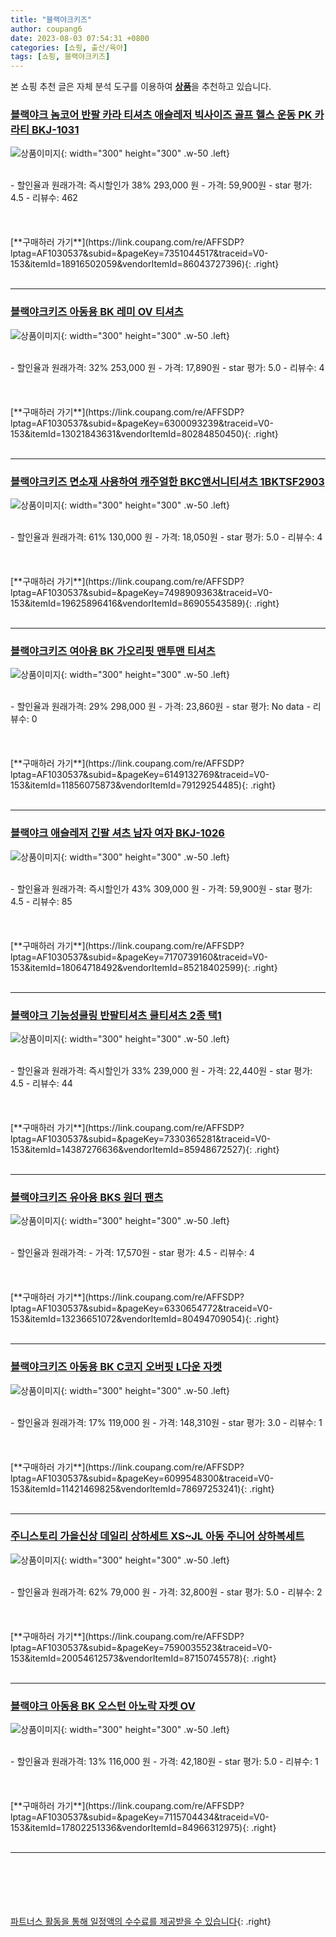 ```yaml
---
title: "블랙야크키즈"
author: coupang6
date: 2023-08-03 07:54:31 +0800
categories: [쇼핑, 출산/육아]
tags: [쇼핑, 블랙야크키즈]
---
```


본 쇼핑 추천 글은 자체 분석 도구를 이용하여 [**상품**](https://link.coupang.com/a/bao1ui)을 추천하고 있습니다.

### [블랙야크 놈코어 반팔 카라 티셔츠 애슬레저 빅사이즈 골프 헬스 운동 PK 카라티 BKJ-1031](https://link.coupang.com/re/AFFSDP?lptag=AF1030537&subid=&pageKey=7351044517&traceid=V0-153&itemId=18916502059&vendorItemId=86043727396)

![상품이미지](https://thumbnail7.coupangcdn.com/thumbnails/remote/230x230ex/image/vendor_inventory/4794/138359cfa4c0a32ec714686f62de1e69322d0fb3c93e48aab7127012a800.jpg){: width="300" height="300" .w-50 .left}


<br>
- 할인율과 원래가격: 즉시할인가 38%  293,000   원
- 가격: 59,900원
- star 평가: 4.5
- 리뷰수: 462
<br>
<br>
<br>
<br>
[**구매하러 가기**](https://link.coupang.com/re/AFFSDP?lptag=AF1030537&subid=&pageKey=7351044517&traceid=V0-153&itemId=18916502059&vendorItemId=86043727396){: .right}
<br>
<br>

---

### [블랙야크키즈 아동용 BK 레미 OV 티셔츠](https://link.coupang.com/re/AFFSDP?lptag=AF1030537&subid=&pageKey=6300093239&traceid=V0-153&itemId=13021843631&vendorItemId=80284850450)

![상품이미지](https://thumbnail6.coupangcdn.com/thumbnails/remote/230x230ex/image/retail/images/2541712599021932-aba74656-5535-499e-9c48-cf2718cdb596.jpg){: width="300" height="300" .w-50 .left}


<br>
- 할인율과 원래가격: 32%  253,000   원
- 가격: 17,890원
- star 평가: 5.0
- 리뷰수: 4
<br>
<br>
<br>
<br>
[**구매하러 가기**](https://link.coupang.com/re/AFFSDP?lptag=AF1030537&subid=&pageKey=6300093239&traceid=V0-153&itemId=13021843631&vendorItemId=80284850450){: .right}
<br>
<br>

---

### [블랙야크키즈 면소재 사용하여 캐주얼한 BKC앤서니티셔츠 1BKTSF2903](https://link.coupang.com/re/AFFSDP?lptag=AF1030537&subid=&pageKey=7498909363&traceid=V0-153&itemId=19625896416&vendorItemId=86905543589)

![상품이미지](https://thumbnail6.coupangcdn.com/thumbnails/remote/230x230ex/image/vendor_inventory/9d67/01a9c3670b8682b90607d04f4c55e8e2cb38d7f3f94e23ed589ec1891aa9.jpg){: width="300" height="300" .w-50 .left}


<br>
- 할인율과 원래가격: 61%  130,000   원
- 가격: 18,050원
- star 평가: 5.0
- 리뷰수: 4
<br>
<br>
<br>
<br>
[**구매하러 가기**](https://link.coupang.com/re/AFFSDP?lptag=AF1030537&subid=&pageKey=7498909363&traceid=V0-153&itemId=19625896416&vendorItemId=86905543589){: .right}
<br>
<br>

---

### [블랙야크키즈 여아용 BK 가오리핏 맨투맨 티셔츠](https://link.coupang.com/re/AFFSDP?lptag=AF1030537&subid=&pageKey=6149132769&traceid=V0-153&itemId=11856075873&vendorItemId=79129254485)

![상품이미지](https://thumbnail7.coupangcdn.com/thumbnails/remote/230x230ex/image/retail/images/1054478708374620-74b48d70-0099-4848-a19a-569e64c8036a.jpg){: width="300" height="300" .w-50 .left}


<br>
- 할인율과 원래가격: 29%  298,000   원
- 가격: 23,860원
- star 평가: No data
- 리뷰수: 0
<br>
<br>
<br>
<br>
[**구매하러 가기**](https://link.coupang.com/re/AFFSDP?lptag=AF1030537&subid=&pageKey=6149132769&traceid=V0-153&itemId=11856075873&vendorItemId=79129254485){: .right}
<br>
<br>

---

### [블랙야크 애슬레저 긴팔 셔츠 남자 여자 BKJ-1026](https://link.coupang.com/re/AFFSDP?lptag=AF1030537&subid=&pageKey=7170739160&traceid=V0-153&itemId=18064718492&vendorItemId=85218402599)

![상품이미지](https://thumbnail10.coupangcdn.com/thumbnails/remote/230x230ex/image/vendor_inventory/268b/950f6dbdaf0eab00f580532574e70a7d3fbfb311a337e8e14f0c84b5c2d1.jpg){: width="300" height="300" .w-50 .left}


<br>
- 할인율과 원래가격: 즉시할인가 43%  309,000   원
- 가격: 59,900원
- star 평가: 4.5
- 리뷰수: 85
<br>
<br>
<br>
<br>
[**구매하러 가기**](https://link.coupang.com/re/AFFSDP?lptag=AF1030537&subid=&pageKey=7170739160&traceid=V0-153&itemId=18064718492&vendorItemId=85218402599){: .right}
<br>
<br>

---

### [블랙야크 기능성쿨링 반팔티셔츠 쿨티셔츠 2종 택1](https://link.coupang.com/re/AFFSDP?lptag=AF1030537&subid=&pageKey=7330365281&traceid=V0-153&itemId=14387276636&vendorItemId=85948672527)

![상품이미지](https://thumbnail10.coupangcdn.com/thumbnails/remote/230x230ex/image/vendor_inventory/7d7b/c99694a8eba507960b1b3ffb5ff8a1ea5d5ee871ef8b90236e174741c200.jpg){: width="300" height="300" .w-50 .left}


<br>
- 할인율과 원래가격: 즉시할인가 33%  239,000   원
- 가격: 22,440원
- star 평가: 4.5
- 리뷰수: 44
<br>
<br>
<br>
<br>
[**구매하러 가기**](https://link.coupang.com/re/AFFSDP?lptag=AF1030537&subid=&pageKey=7330365281&traceid=V0-153&itemId=14387276636&vendorItemId=85948672527){: .right}
<br>
<br>

---

### [블랙야크키즈 유아용 BKS 원더 팬츠](https://link.coupang.com/re/AFFSDP?lptag=AF1030537&subid=&pageKey=6330654772&traceid=V0-153&itemId=13236651072&vendorItemId=80494709054)

![상품이미지](https://thumbnail6.coupangcdn.com/thumbnails/remote/230x230ex/image/retail/images/2544300216154638-2ab314ac-5a01-4747-8123-21b04ad8e94e.jpg){: width="300" height="300" .w-50 .left}


<br>
- 할인율과 원래가격: 
- 가격: 17,570원
- star 평가: 4.5
- 리뷰수: 4
<br>
<br>
<br>
<br>
[**구매하러 가기**](https://link.coupang.com/re/AFFSDP?lptag=AF1030537&subid=&pageKey=6330654772&traceid=V0-153&itemId=13236651072&vendorItemId=80494709054){: .right}
<br>
<br>

---

### [블랙야크키즈 아동용 BK C코지 오버핏 L다운 자켓](https://link.coupang.com/re/AFFSDP?lptag=AF1030537&subid=&pageKey=6099548300&traceid=V0-153&itemId=11421469825&vendorItemId=78697253241)

![상품이미지](https://thumbnail9.coupangcdn.com/thumbnails/remote/230x230ex/image/rs_quotation_api/2ly7kkh4/72f42741dc874d28bd290783ff002e00.jpg){: width="300" height="300" .w-50 .left}


<br>
- 할인율과 원래가격: 17%  119,000   원
- 가격: 148,310원
- star 평가: 3.0
- 리뷰수: 1
<br>
<br>
<br>
<br>
[**구매하러 가기**](https://link.coupang.com/re/AFFSDP?lptag=AF1030537&subid=&pageKey=6099548300&traceid=V0-153&itemId=11421469825&vendorItemId=78697253241){: .right}
<br>
<br>

---

### [주니스토리 가을신상 데일리 상하세트 XS~JL 아동 주니어 상하복세트](https://link.coupang.com/re/AFFSDP?lptag=AF1030537&subid=&pageKey=7590035523&traceid=V0-153&itemId=20054612573&vendorItemId=87150745578)

![상품이미지](https://thumbnail9.coupangcdn.com/thumbnails/remote/230x230ex/image/vendor_inventory/906c/c570aef475faf1f156a324fc9abd09d990626d232920bb3bf2f923b14ade.jpg){: width="300" height="300" .w-50 .left}


<br>
- 할인율과 원래가격: 62%  79,000   원
- 가격: 32,800원
- star 평가: 5.0
- 리뷰수: 2
<br>
<br>
<br>
<br>
[**구매하러 가기**](https://link.coupang.com/re/AFFSDP?lptag=AF1030537&subid=&pageKey=7590035523&traceid=V0-153&itemId=20054612573&vendorItemId=87150745578){: .right}
<br>
<br>

---

### [블랙야크 아동용 BK 오스턴 아노락 자켓 OV](https://link.coupang.com/re/AFFSDP?lptag=AF1030537&subid=&pageKey=7115704434&traceid=V0-153&itemId=17802251336&vendorItemId=84966312975)

![상품이미지](https://thumbnail9.coupangcdn.com/thumbnails/remote/230x230ex/image/retail/images/2023/02/06/12/8/967cb412-8b6f-40bf-b75e-a541a46f577c.jpg){: width="300" height="300" .w-50 .left}


<br>
- 할인율과 원래가격: 13%  116,000   원
- 가격: 42,180원
- star 평가: 5.0
- 리뷰수: 1
<br>
<br>
<br>
<br>
[**구매하러 가기**](https://link.coupang.com/re/AFFSDP?lptag=AF1030537&subid=&pageKey=7115704434&traceid=V0-153&itemId=17802251336&vendorItemId=84966312975){: .right}
<br>
<br>

---
<br><br><br><br><br> [파트너스 활동을 통해 일정액의 수수료를 제공받을 수 있습니다](https://link.coupang.com/a/bao1ui){: .right}